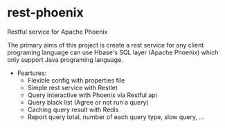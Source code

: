 rest-phoenix
============

Restful service for Apache Phoenix

The primary aims of this project is create a rest service for any client programing language can use Hbase's SQL layer (Apache Phoenix) which only support Java programing language.

- Feartures:
	+ Flexible config with properties file
	+ Simple rest service with Restlet
	+ Query interactive with Phoenix via Restful api
	+ Query black list (Agree or not run a query)
	+ Caching query result with Redis
	+ Report query total, number of each query type, slow query, ...
